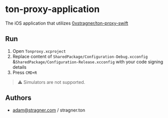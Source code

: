 # ton-proxy-application

The iOS application that utilizes [0xstragner/ton-proxy-swift](https://github.com/0xstragner/ton-proxy-swift)

## Run

1. Open `Tonproxy.xcproject`
2. Replace content of `SharedPackage/Configuration-Debug.xcconfig` &`SharedPackage/Configuration-Release.xcconfig` with your code signing details
3. Press `CMD+R`

> :warning: Simulators are not supported.

## Authors

- adam@stragner.com / stragner.ton
